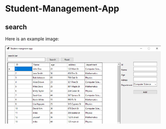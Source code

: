 # Student-Management-App

## search
Here is an example image:

![Example Image](WinFormsApp\images\1.png)
